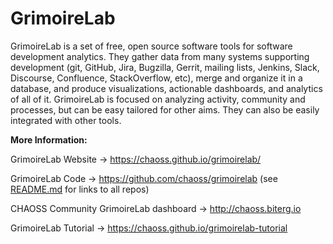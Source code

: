 # GrimoireLab

GrimoireLab is a set of free, open source software tools for software development analytics. They gather data from many systems supporting development (git, GitHub, Jira, Bugzilla, Gerrit, mailing lists, Jenkins, Slack, Discourse, Confluence, StackOverflow, etc), merge and organize it in a database, and produce visualizations, actionable dashboards, and analytics of all of it.  GrimoireLab is focused on analyzing activity, community and processes, but can be easy tailored for other aims. They can also be easily integrated with other tools.


**More Information:**

GrimoireLab Website → https://chaoss.github.io/grimoirelab/

GrimoireLab Code → https://github.com/chaoss/grimoirelab (see [README.md](https://github.com/chaoss/grimoirelab/blob/master/README.md) for links to all repos)

CHAOSS Community GrimoireLab dashboard → http://chaoss.biterg.io

GrimoireLab Tutorial → https://chaoss.github.io/grimoirelab-tutorial
